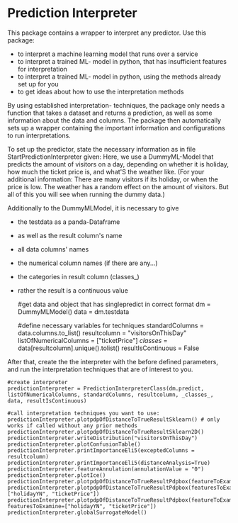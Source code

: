 # Prediction Interpreter

This package contains a wrapper to interpret any predictor. Use this package:
 - to interpret a machine learning model that runs over a service
 - to interpret a trained ML- model in python, that has insufficient features for interpretation 
 - to interpret a trained  ML- model in python, using the methods already set up for you
 - to get ideas about how to use the interpretation methods
 
By using established interpretation- techniques, the package only needs a function that takes a dataset and returns a prediction, as well as some information about the data and columns.
The package then automatically sets up a wrapper containing the important information and configurations to run interpretations.

To set up the predictor, state the necessary information as in file StartPredictionInterpreter given:
Here, we use a DummyML-Model that predicts the amount of visitors on a day, depending on whether it is holiday, how much the ticket price is, and what'S the weather like.
(For your additional information: There are many visitors if its holiday, or when the price is low. The weather has a random effect on the amount of visitors. But all of this you will see when running the dummy data.) 

Additionally to the DummyMLModel, it is necessary to give 
 - the testdata as a panda-Dataframe
 - as well as the result column's name
 - all data columns' names
 - the numerical column names (if there are any...)
 - the categories in result column (classes_)
 - rather the result is a continuous value
  
 
     #get data and object that has singlepredict in correct format
    dm = DummyMLModel()
    data = dm.testdata

    #define necessary variables for techniques
    standardColumns = data.columns.to_list()
    resultcolumn = "visitorsOnThisDay"
    listOfNumericalColumns = ["ticketPrice"]
    _classes_ = data[resultcolumn].unique().tolist()
    resultIsContinuous = False

After that, create the the interpreter with the before defined parameters, and run the interpretation techniques that are of interest to you. 

    #create interpreter 
    predictionInterpreter = PredictionInterpreterClass(dm.predict, listOfNumericalColumns, standardColumns, resultcolumn, _classes_, data, resultIsContinuous)
    
    #call interpretation techniques you want to use:
    predictionInterpreter.plotpdpOfDistanceToTrueResultSklearn() # only works if called without any prior methods
    predictionInterpreter.plotpdpOfDistanceToTrueResultSklearn2D()
    predictionInterpreter.writeDistribution("visitorsOnThisDay")
    predictionInterpreter.plotConfusionTable()
    predictionInterpreter.printImportanceEli5(exceptedColumns = resultcolumn)
    predictionInterpreter.printImportanceEli5(distanceAnalysis=True)
    predictionInterpreter.featureAnnulation(annulationValue = "0")
    predictionInterpreter.plotIce()
    predictionInterpreter.plotpdpOfDistanceToTrueResultPdpbox(featureToExamine="ticketPrice")
    predictionInterpreter.plotpdpOfDistanceToTrueResultPdpbox(featuresToExamine=["holidayYN", "ticketPrice"])
    predictionInterpreter.plotpdpOfDistanceToTrueResultPdpbox(featureToExamine="ticketPrice", featuresToExamine=["holidayYN", "ticketPrice"])
    predictionInterpreter.globalSurrogateModel()